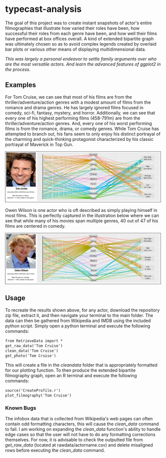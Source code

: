 # typecast-analysis
The goal of this project was to create instant snapshots of actor's entire filmographies that illustrate how varied their roles have been, how successful their roles from each genre have been, and how well their films have performed at box offices overall. A kind of extended bipartite graph was ultimately chosen so as to avoid complex legends created by overlaid bar plots or various other means of displaying multidimensional data. 

*This was largely a personal endeavor to settle family arguments over who are the most versatile actors. And learn the advanced features of ggplot2 in the process.*



## Examples
For Tom Cruise, we can see that most of his films are from the thriller/adventure/action genres with a modest amount of films from the romance and drama genres. He has largely ignored films focused in comedy, sci-fi, fantasy, mystery, and horror. Additionally, we can see that every one of his highest performing films (458-791m) are from the thriller/adventure/action genres. And, every one of his worst performing films is from the romance, drama, or comedy genres. While Tom Cruise has attempted to branch out, his fans seem to only enjoy his distinct portrayal of the charming and quick-thinking protagonist characterized by his classic portrayal of Maverick in Top Gun.

![alt text](output/TomCruise.png "")



Owen Wilson is one actor who is oft described as simply playing himself in most films. This is perfectly captured in the illustration below where we can see that while many of his movies span multiple genres, 40 out of 47 of his films are centered in comedy.

![alt text](output/OwenWilson.png "")

## Usage
To recreate the results shown above, for any actor, download the repository zip file, extract it, and then navigate your terminal to the main folder. The data can then be gathered from Wikipedia and IMDB using the included python script. Simply open a python terminal and execute the following commands:
````
from RetrieveData import *
get_raw_data('Tom Cruise')
clean_data('Tom Cruise')
get_photo('Tom Cruise')
````
This will create a file in the *cleandata* folder that is appropriately formatted for our plotting function. To then produce the extended bipartite filmography graph, open an R terminal and execute the following commands:
````
source('CreateProfile.r')
plot_filmography('Tom Cruise')
````
### Known Bugs
The infobox data that is collected from Wikipedia's web pages can often contain odd formatting characters, this will cause the *clean_data* command to fail. I am working on expanding the *clean_data* function's ability to handle edge cases so that the user will not have to do any formatting corrections themselves. For now, it is advisable to check the outputted file from *get_raw_data* (located at rawdata/actorname.csv) and delete misaligned rows before executing the *clean_data* command. 

